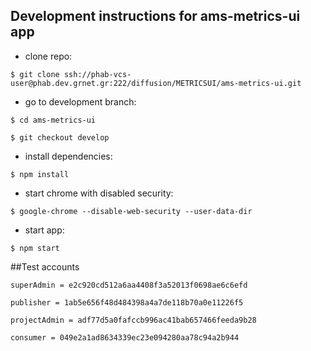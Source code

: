 ## Development instructions for ams-metrics-ui app

* clone repo:
```
$ git clone ssh://phab-vcs-user@phab.dev.grnet.gr:222/diffusion/METRICSUI/ams-metrics-ui.git
```
* go to development branch: 
```
$ cd ams-metrics-ui
```
```
$ git checkout develop
```

* install dependencies:
```
$ npm install
```
* start chrome with disabled security: 
```
$ google-chrome --disable-web-security --user-data-dir
```
* start app:
```
$ npm start
```

##Test accounts

```
superAdmin = e2c920cd512a6aa4408f3a52013f0698ae6c6efd
```
```
publisher = 1ab5e656f48d484398a4a7de118b70a0e11226f5
```
```
projectAdmin = adf77d5a0fafccb996ac41bab657466feeda9b28
```
```
consumer = 049e2a1ad8634339ec23e094280aa78c94a2b944
```